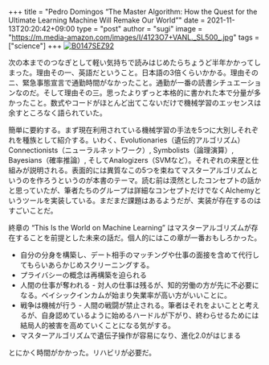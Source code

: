 +++
title = "Pedro Domingos “The Master Algorithm: How the Quest for the Ultimate Learning Machine Will Remake Our World”"
date = 2021-11-13T20:20:42+09:00
type = "post"
author = "sugi"
image = "https://m.media-amazon.com/images/I/4123O7+VANL._SL500_.jpg"
tags = ["science"]
+++
<a href="https://www.amazon.co.jp/dp/B0147SEZ92/?tag=aqajp-22" target="_blank" class="alignleft"><img src="https://m.media-amazon.com/images/I/4123O7+VANL._SL500_.jpg" alt="B0147SEZ92" border="0" /></a>

次の本までのつなぎとして軽い気持ちで読みはじめたらちょうど半年かかってしまった。理由その一、英語だということ。日本語の3倍くらいかかる。理由そのニ、緊急事態宣言で通勤時間がなかったこと。通勤が一番の読書シチュエーションなのだ。そして理由その三。思ったよりずっと本格的に書かれた本で分量が多かったこと。数式やコードがほとんど出てこないだけで機械学習のエッセンスは余すところなく語られていた。

簡単に要約する。まず現在利用されている機械学習の手法を5つに大別しそれぞれを種族として紹介する。いわく、Evolutionaries（遺伝的アルゴリズム） Connectionists（ニューラルネットワーク）, Symbolists（論理演算）, Bayesians（確率推論）, そしてAnalogizers（SVMなど）。それぞれの来歴と仕組みが説明される。表面的には異質なこの5つを束ねてマスターアルゴリズムというのを作ろうというのが本書のテーマ。読む前は漠然としたコンセプトの話かと思っていたが、筆者たちのグループは詳細なコンセプトだけでなくAlchemyというツールを実装している。まだまだ課題はあるようだが、実装が存在するのはすごいことだ。

終章の “This Is the World on Machine Learning” はマスターアルゴリズムが存在することを前提とした未来の話だ。個人的にはこの章が一番おもしろかった。

- 自分の分身を構築し、デート相手のマッチングや仕事の面接を含めて代行してもらいあらかじめスクリーニングする。
- プライバシーの概念は再構築を迫られる
- 人間の仕事が奪われる - 対人の仕事は残るが、知的労働の方が先に不必要になる。ベイシックインカムが始まり失業率が高い方がいいことに。
- 戦争は機械が行う - 人間の戦闘が禁止される。筆者はそれをよいことと考えるが、自身認めているように始めるハードルが下がり、終わらせるためには結局人的被害を高めていくことになる気がする。
- マスターアルゴリズムで遺伝子操作が容易になり、進化2.0がはじまる

とにかく時間がかかった。リハビリが必要だ。
